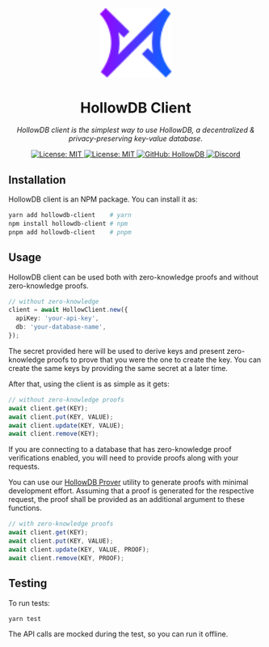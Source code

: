 <p align="center">
  <img src="./logo.svg" alt="logo" width="142">
</p>

<p align="center">
  <h1 align="center">
    HollowDB Client
  </h1>
  <p align="center">
    <i>HollowDB client is the simplest way to use HollowDB, a decentralized & privacy-preserving key-value database.</i>
  </p>
</p>

<p align="center">
    <a href="https://opensource.org/licenses/MIT" target="_blank">
        <img alt="License: MIT" src="https://img.shields.io/badge/license-MIT-yellow.svg">
    </a>
    <!-- <a href="https://www.npmjs.com/package/hollowdb" target="_blank">
        <img alt="NPM" src="https://img.shields.io/npm/v/hollowdb?logo=npm&color=CB3837">
    </a> -->
    <a href="https://docs.hollowdb.xyz" target="_blank">
        <img alt="License: MIT" src="https://img.shields.io/badge/docs-hollowdb-3884FF.svg?logo=gitbook">
    </a>
    <!-- <a href="./.github/workflows/test.yml" target="_blank">
        <img alt="Workflow: Tests" src="https://github.com/firstbatchxyz/hollowdb/actions/workflows/test.yml/badge.svg?branch=master">
    </a>
    <a href="./.github/workflows/build.yml" target="_blank">
        <img alt="Workflow: Styles" src="https://github.com/firstbatchxyz/hollowdb/actions/workflows/build.yml/badge.svg?branch=master">
    </a> -->
    <a href="https://github.com/firstbatchxyz/hollowdb" target="_blank">
        <img alt="GitHub: HollowDB" src="https://img.shields.io/badge/github-hollowdb-5C3EFE?logo=github">
    </a>
    <a href="https://discord.gg/2wuU9ym6fq" target="_blank">
        <img alt="Discord" src="https://dcbadge.vercel.app/api/server/2wuU9ym6fq?style=flat">
    </a>
</p>

## Installation

HollowDB client is an NPM package. You can install it as:

```sh
yarn add hollowdb-client    # yarn
npm install hollowdb-client # npm
pnpm add hollowdb-client    # pnpm
```

## Usage

HollowDB client can be used both with zero-knowledge proofs and without zero-knowledge proofs.

```ts
// without zero-knowledge
client = await HollowClient.new({
  apiKey: 'your-api-key',
  db: 'your-database-name',
});
```

The secret provided here will be used to derive keys and present zero-knowledge proofs to prove that you were the one to create the key. You can create the same keys by providing the same secret at a later time.

After that, using the client is as simple as it gets:

```ts
// without zero-knowledge proofs
await client.get(KEY);
await client.put(KEY, VALUE);
await client.update(KEY, VALUE);
await client.remove(KEY);
```

If you are connecting to a database that has zero-knowledge proof verifications enabled, you will need to provide proofs along with your requests.

You can use our [HollowDB Prover](https://github.com/firstbatchxyz/hollowdb) utility to generate proofs with minimal development effort. Assuming that a proof is generated for the respective request, the proof shall be provided as an additional argument to these functions.

```ts
// with zero-knowledge proofs
await client.get(KEY);
await client.put(KEY, VALUE);
await client.update(KEY, VALUE, PROOF);
await client.remove(KEY, PROOF);
```

## Testing

To run tests:

```sh
yarn test
```

The API calls are mocked during the test, so you can run it offline.

